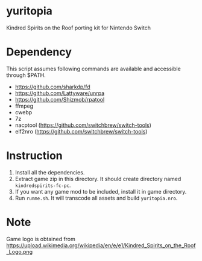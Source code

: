# yuritopia
Kindred Spirits on the Roof porting kit for Nintendo Switch

# Dependency

This script assumes following commands are available and accessible through $PATH.

* https://github.com/sharkdp/fd
* https://github.com/Lattyware/unrpa
* https://github.com/Shizmob/rpatool
* ffmpeg
* cwebp
* 7z
* nacptool (https://github.com/switchbrew/switch-tools)
* elf2nro (https://github.com/switchbrew/switch-tools)

# Instruction

1. Install all the dependencies.
2. Extract game zip in this directory. It should create directory named `kindredspirits-fc-pc`.
3. If you want any game mod to be included, install it in game directory.
4. Run `runme.sh`. It will transcode all assets and build `yuritopia.nro`.

# Note

Game logo is obtained from https://upload.wikimedia.org/wikipedia/en/e/e1/Kindred_Spirits_on_the_Roof_Logo.png

